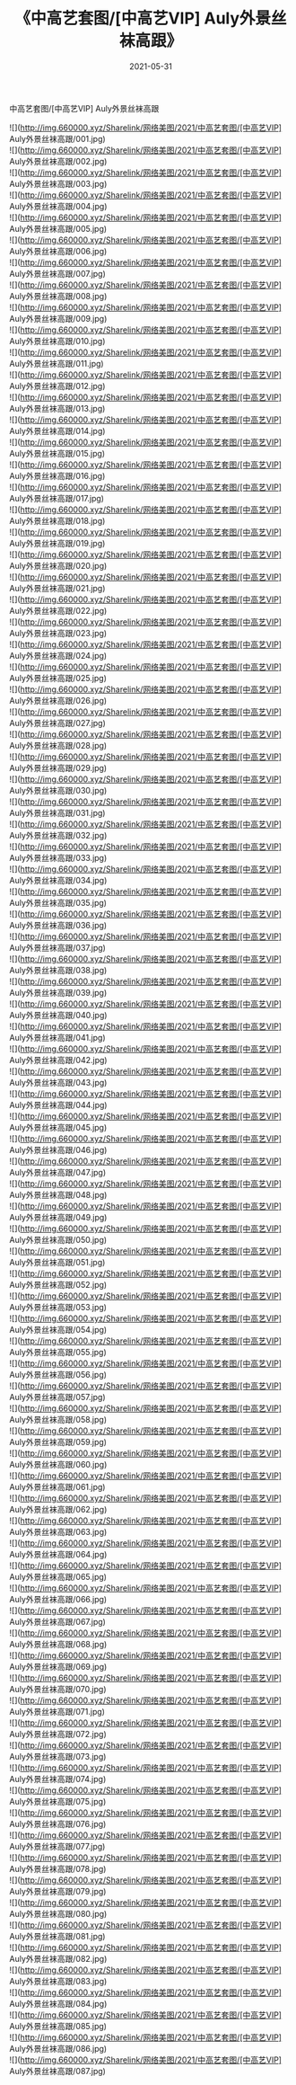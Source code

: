 ﻿---
layout: post
title:  《中高艺套图/[中高艺VIP] Auly外景丝袜高跟》
date:   2021-05-31
img: http://img.660000.xyz/Sharelink/网络美图/2021/中高艺套图/[中高艺VIP] Auly外景丝袜高跟/000.jpg
categories: [美女, 清纯, 唯美]
---

中高艺套图/[中高艺VIP] Auly外景丝袜高跟

 ![](http://img.660000.xyz/Sharelink/网络美图/2021/中高艺套图/[中高艺VIP] Auly外景丝袜高跟/001.jpg) <br>![](http://img.660000.xyz/Sharelink/网络美图/2021/中高艺套图/[中高艺VIP] Auly外景丝袜高跟/002.jpg) <br>![](http://img.660000.xyz/Sharelink/网络美图/2021/中高艺套图/[中高艺VIP] Auly外景丝袜高跟/003.jpg) <br>![](http://img.660000.xyz/Sharelink/网络美图/2021/中高艺套图/[中高艺VIP] Auly外景丝袜高跟/004.jpg) <br>![](http://img.660000.xyz/Sharelink/网络美图/2021/中高艺套图/[中高艺VIP] Auly外景丝袜高跟/005.jpg) <br>![](http://img.660000.xyz/Sharelink/网络美图/2021/中高艺套图/[中高艺VIP] Auly外景丝袜高跟/006.jpg) <br>![](http://img.660000.xyz/Sharelink/网络美图/2021/中高艺套图/[中高艺VIP] Auly外景丝袜高跟/007.jpg) <br>![](http://img.660000.xyz/Sharelink/网络美图/2021/中高艺套图/[中高艺VIP] Auly外景丝袜高跟/008.jpg) <br>![](http://img.660000.xyz/Sharelink/网络美图/2021/中高艺套图/[中高艺VIP] Auly外景丝袜高跟/009.jpg) <br>![](http://img.660000.xyz/Sharelink/网络美图/2021/中高艺套图/[中高艺VIP] Auly外景丝袜高跟/010.jpg) <br>![](http://img.660000.xyz/Sharelink/网络美图/2021/中高艺套图/[中高艺VIP] Auly外景丝袜高跟/011.jpg) <br>![](http://img.660000.xyz/Sharelink/网络美图/2021/中高艺套图/[中高艺VIP] Auly外景丝袜高跟/012.jpg) <br>![](http://img.660000.xyz/Sharelink/网络美图/2021/中高艺套图/[中高艺VIP] Auly外景丝袜高跟/013.jpg) <br>![](http://img.660000.xyz/Sharelink/网络美图/2021/中高艺套图/[中高艺VIP] Auly外景丝袜高跟/014.jpg) <br>![](http://img.660000.xyz/Sharelink/网络美图/2021/中高艺套图/[中高艺VIP] Auly外景丝袜高跟/015.jpg) <br>![](http://img.660000.xyz/Sharelink/网络美图/2021/中高艺套图/[中高艺VIP] Auly外景丝袜高跟/016.jpg) <br>![](http://img.660000.xyz/Sharelink/网络美图/2021/中高艺套图/[中高艺VIP] Auly外景丝袜高跟/017.jpg) <br>![](http://img.660000.xyz/Sharelink/网络美图/2021/中高艺套图/[中高艺VIP] Auly外景丝袜高跟/018.jpg) <br>![](http://img.660000.xyz/Sharelink/网络美图/2021/中高艺套图/[中高艺VIP] Auly外景丝袜高跟/019.jpg) <br>![](http://img.660000.xyz/Sharelink/网络美图/2021/中高艺套图/[中高艺VIP] Auly外景丝袜高跟/020.jpg) <br>![](http://img.660000.xyz/Sharelink/网络美图/2021/中高艺套图/[中高艺VIP] Auly外景丝袜高跟/021.jpg) <br>![](http://img.660000.xyz/Sharelink/网络美图/2021/中高艺套图/[中高艺VIP] Auly外景丝袜高跟/022.jpg) <br>![](http://img.660000.xyz/Sharelink/网络美图/2021/中高艺套图/[中高艺VIP] Auly外景丝袜高跟/023.jpg) <br>![](http://img.660000.xyz/Sharelink/网络美图/2021/中高艺套图/[中高艺VIP] Auly外景丝袜高跟/024.jpg) <br>![](http://img.660000.xyz/Sharelink/网络美图/2021/中高艺套图/[中高艺VIP] Auly外景丝袜高跟/025.jpg) <br>![](http://img.660000.xyz/Sharelink/网络美图/2021/中高艺套图/[中高艺VIP] Auly外景丝袜高跟/026.jpg) <br>![](http://img.660000.xyz/Sharelink/网络美图/2021/中高艺套图/[中高艺VIP] Auly外景丝袜高跟/027.jpg) <br>![](http://img.660000.xyz/Sharelink/网络美图/2021/中高艺套图/[中高艺VIP] Auly外景丝袜高跟/028.jpg) <br>![](http://img.660000.xyz/Sharelink/网络美图/2021/中高艺套图/[中高艺VIP] Auly外景丝袜高跟/029.jpg) <br>![](http://img.660000.xyz/Sharelink/网络美图/2021/中高艺套图/[中高艺VIP] Auly外景丝袜高跟/030.jpg) <br>![](http://img.660000.xyz/Sharelink/网络美图/2021/中高艺套图/[中高艺VIP] Auly外景丝袜高跟/031.jpg) <br>![](http://img.660000.xyz/Sharelink/网络美图/2021/中高艺套图/[中高艺VIP] Auly外景丝袜高跟/032.jpg) <br>![](http://img.660000.xyz/Sharelink/网络美图/2021/中高艺套图/[中高艺VIP] Auly外景丝袜高跟/033.jpg) <br>![](http://img.660000.xyz/Sharelink/网络美图/2021/中高艺套图/[中高艺VIP] Auly外景丝袜高跟/034.jpg) <br>![](http://img.660000.xyz/Sharelink/网络美图/2021/中高艺套图/[中高艺VIP] Auly外景丝袜高跟/035.jpg) <br>![](http://img.660000.xyz/Sharelink/网络美图/2021/中高艺套图/[中高艺VIP] Auly外景丝袜高跟/036.jpg) <br>![](http://img.660000.xyz/Sharelink/网络美图/2021/中高艺套图/[中高艺VIP] Auly外景丝袜高跟/037.jpg) <br>![](http://img.660000.xyz/Sharelink/网络美图/2021/中高艺套图/[中高艺VIP] Auly外景丝袜高跟/038.jpg) <br>![](http://img.660000.xyz/Sharelink/网络美图/2021/中高艺套图/[中高艺VIP] Auly外景丝袜高跟/039.jpg) <br>![](http://img.660000.xyz/Sharelink/网络美图/2021/中高艺套图/[中高艺VIP] Auly外景丝袜高跟/040.jpg) <br>![](http://img.660000.xyz/Sharelink/网络美图/2021/中高艺套图/[中高艺VIP] Auly外景丝袜高跟/041.jpg) <br>![](http://img.660000.xyz/Sharelink/网络美图/2021/中高艺套图/[中高艺VIP] Auly外景丝袜高跟/042.jpg) <br>![](http://img.660000.xyz/Sharelink/网络美图/2021/中高艺套图/[中高艺VIP] Auly外景丝袜高跟/043.jpg) <br>![](http://img.660000.xyz/Sharelink/网络美图/2021/中高艺套图/[中高艺VIP] Auly外景丝袜高跟/044.jpg) <br>![](http://img.660000.xyz/Sharelink/网络美图/2021/中高艺套图/[中高艺VIP] Auly外景丝袜高跟/045.jpg) <br>![](http://img.660000.xyz/Sharelink/网络美图/2021/中高艺套图/[中高艺VIP] Auly外景丝袜高跟/046.jpg) <br>![](http://img.660000.xyz/Sharelink/网络美图/2021/中高艺套图/[中高艺VIP] Auly外景丝袜高跟/047.jpg) <br>![](http://img.660000.xyz/Sharelink/网络美图/2021/中高艺套图/[中高艺VIP] Auly外景丝袜高跟/048.jpg) <br>![](http://img.660000.xyz/Sharelink/网络美图/2021/中高艺套图/[中高艺VIP] Auly外景丝袜高跟/049.jpg) <br>![](http://img.660000.xyz/Sharelink/网络美图/2021/中高艺套图/[中高艺VIP] Auly外景丝袜高跟/050.jpg) <br>![](http://img.660000.xyz/Sharelink/网络美图/2021/中高艺套图/[中高艺VIP] Auly外景丝袜高跟/051.jpg) <br>![](http://img.660000.xyz/Sharelink/网络美图/2021/中高艺套图/[中高艺VIP] Auly外景丝袜高跟/052.jpg) <br>![](http://img.660000.xyz/Sharelink/网络美图/2021/中高艺套图/[中高艺VIP] Auly外景丝袜高跟/053.jpg) <br>![](http://img.660000.xyz/Sharelink/网络美图/2021/中高艺套图/[中高艺VIP] Auly外景丝袜高跟/054.jpg) <br>![](http://img.660000.xyz/Sharelink/网络美图/2021/中高艺套图/[中高艺VIP] Auly外景丝袜高跟/055.jpg) <br>![](http://img.660000.xyz/Sharelink/网络美图/2021/中高艺套图/[中高艺VIP] Auly外景丝袜高跟/056.jpg) <br>![](http://img.660000.xyz/Sharelink/网络美图/2021/中高艺套图/[中高艺VIP] Auly外景丝袜高跟/057.jpg) <br>![](http://img.660000.xyz/Sharelink/网络美图/2021/中高艺套图/[中高艺VIP] Auly外景丝袜高跟/058.jpg) <br>![](http://img.660000.xyz/Sharelink/网络美图/2021/中高艺套图/[中高艺VIP] Auly外景丝袜高跟/059.jpg) <br>![](http://img.660000.xyz/Sharelink/网络美图/2021/中高艺套图/[中高艺VIP] Auly外景丝袜高跟/060.jpg) <br>![](http://img.660000.xyz/Sharelink/网络美图/2021/中高艺套图/[中高艺VIP] Auly外景丝袜高跟/061.jpg) <br>![](http://img.660000.xyz/Sharelink/网络美图/2021/中高艺套图/[中高艺VIP] Auly外景丝袜高跟/062.jpg) <br>![](http://img.660000.xyz/Sharelink/网络美图/2021/中高艺套图/[中高艺VIP] Auly外景丝袜高跟/063.jpg) <br>![](http://img.660000.xyz/Sharelink/网络美图/2021/中高艺套图/[中高艺VIP] Auly外景丝袜高跟/064.jpg) <br>![](http://img.660000.xyz/Sharelink/网络美图/2021/中高艺套图/[中高艺VIP] Auly外景丝袜高跟/065.jpg) <br>![](http://img.660000.xyz/Sharelink/网络美图/2021/中高艺套图/[中高艺VIP] Auly外景丝袜高跟/066.jpg) <br>![](http://img.660000.xyz/Sharelink/网络美图/2021/中高艺套图/[中高艺VIP] Auly外景丝袜高跟/067.jpg) <br>![](http://img.660000.xyz/Sharelink/网络美图/2021/中高艺套图/[中高艺VIP] Auly外景丝袜高跟/068.jpg) <br>![](http://img.660000.xyz/Sharelink/网络美图/2021/中高艺套图/[中高艺VIP] Auly外景丝袜高跟/069.jpg) <br>![](http://img.660000.xyz/Sharelink/网络美图/2021/中高艺套图/[中高艺VIP] Auly外景丝袜高跟/070.jpg) <br>![](http://img.660000.xyz/Sharelink/网络美图/2021/中高艺套图/[中高艺VIP] Auly外景丝袜高跟/071.jpg) <br>![](http://img.660000.xyz/Sharelink/网络美图/2021/中高艺套图/[中高艺VIP] Auly外景丝袜高跟/072.jpg) <br>![](http://img.660000.xyz/Sharelink/网络美图/2021/中高艺套图/[中高艺VIP] Auly外景丝袜高跟/073.jpg) <br>![](http://img.660000.xyz/Sharelink/网络美图/2021/中高艺套图/[中高艺VIP] Auly外景丝袜高跟/074.jpg) <br>![](http://img.660000.xyz/Sharelink/网络美图/2021/中高艺套图/[中高艺VIP] Auly外景丝袜高跟/075.jpg) <br>![](http://img.660000.xyz/Sharelink/网络美图/2021/中高艺套图/[中高艺VIP] Auly外景丝袜高跟/076.jpg) <br>![](http://img.660000.xyz/Sharelink/网络美图/2021/中高艺套图/[中高艺VIP] Auly外景丝袜高跟/077.jpg) <br>![](http://img.660000.xyz/Sharelink/网络美图/2021/中高艺套图/[中高艺VIP] Auly外景丝袜高跟/078.jpg) <br>![](http://img.660000.xyz/Sharelink/网络美图/2021/中高艺套图/[中高艺VIP] Auly外景丝袜高跟/079.jpg) <br>![](http://img.660000.xyz/Sharelink/网络美图/2021/中高艺套图/[中高艺VIP] Auly外景丝袜高跟/080.jpg) <br>![](http://img.660000.xyz/Sharelink/网络美图/2021/中高艺套图/[中高艺VIP] Auly外景丝袜高跟/081.jpg) <br>![](http://img.660000.xyz/Sharelink/网络美图/2021/中高艺套图/[中高艺VIP] Auly外景丝袜高跟/082.jpg) <br>![](http://img.660000.xyz/Sharelink/网络美图/2021/中高艺套图/[中高艺VIP] Auly外景丝袜高跟/083.jpg) <br>![](http://img.660000.xyz/Sharelink/网络美图/2021/中高艺套图/[中高艺VIP] Auly外景丝袜高跟/084.jpg) <br>![](http://img.660000.xyz/Sharelink/网络美图/2021/中高艺套图/[中高艺VIP] Auly外景丝袜高跟/085.jpg) <br>![](http://img.660000.xyz/Sharelink/网络美图/2021/中高艺套图/[中高艺VIP] Auly外景丝袜高跟/086.jpg) <br>![](http://img.660000.xyz/Sharelink/网络美图/2021/中高艺套图/[中高艺VIP] Auly外景丝袜高跟/087.jpg) <br>